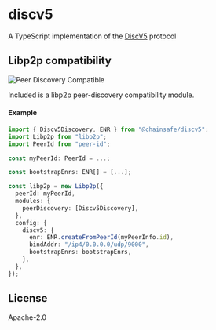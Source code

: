 # discv5

A TypeScript implementation of the [DiscV5](https://github.com/ethereum/devp2p/blob/master/discv5/discv5.md) protocol

## Libp2p compatibility

![Peer Discovery Compatible](https://github.com/libp2p/js-libp2p-interfaces/raw/master/src/peer-discovery/img/badge.png)

Included is a libp2p peer-discovery compatibility module.

#### Example

```typescript
import { Discv5Discovery, ENR } from "@chainsafe/discv5";
import Libp2p from "libp2p";
import PeerId from "peer-id";

const myPeerId: PeerId = ...;

const bootstrapEnrs: ENR[] = [...];

const libp2p = new Libp2p({
  peerId: myPeerId,
  modules: {
    peerDiscovery: [Discv5Discovery],
  },
  config: {
    discv5: {
      enr: ENR.createFromPeerId(myPeerInfo.id),
      bindAddr: "/ip4/0.0.0.0/udp/9000",
      bootstrapEnrs: bootstrapEnrs,
    },
  },
});

```

## License

Apache-2.0
